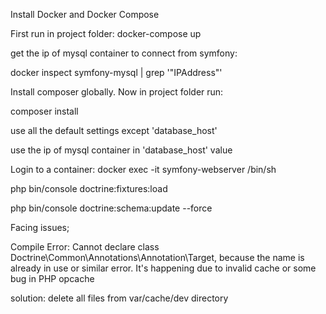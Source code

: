 
Install Docker and Docker Compose

First run in project folder: docker-compose up

get the ip of mysql container to connect from symfony:

docker inspect symfony-mysql | grep '"IPAddress"'

Install composer globally. Now in project folder run: 

composer install

use all the default settings except 'database_host'

use the ip of mysql container in 'database_host' value


Login to a container: docker exec -it symfony-webserver /bin/sh

php bin/console doctrine:fixtures:load

php bin/console doctrine:schema:update --force

Facing issues;

Compile Error: Cannot declare class Doctrine\Common\Annotations\Annotation\Target, because the name is already in use or similar 
error. It's happening due to invalid cache or some bug in PHP opcache

solution: delete all files from var/cache/dev directory